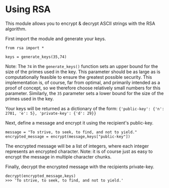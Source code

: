 # Using RSA
This module allows you to encrypt & decrypt ASCII strings with the RSA algorithm.

First import the module and generate your keys.

```
from rsa import *

keys = generate_keys(35,74)
```

Note: The `74` in the `generate_keys()` function sets an upper bound for the size of the primes used in the key. This parameter should be as large as is computationally feasible to ensure the greatest possible security. This implementation is, of course, far from optimal, and primarily intended as a proof of concept, so we therefore choose relatively small numbers for this parameter. Similarly, the `35` parameter sets a lower bound for the size of the primes used in the key.

Your keys will be returned as a dictionary of the form: `{'public-key': {'n': 2701, 'e': 5}, 'private-key': {'d': 29}}
`

Next, define a message and encrypt it using the recipient's public-key.

```
message = "To strive, to seek, to find, and not to yield."
encrypted_message = encrypt(message,keys["public-key"])
```

The encrypted message will be a list of integers, where each integer represents an encrypted character. Note: it is of course just as easy to encrypt the message in multiple character chunks.

Finally, decrypt the encrypted message with the recipients private-key.

```
decrypt(encrypted_message,keys)
>>> 'To strive, to seek, to find, and not to yield.'
```
